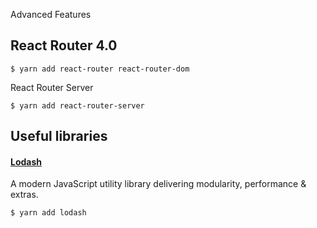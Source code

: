 Advanced Features
## React Router 4.0
```
$ yarn add react-router react-router-dom
```
React Router Server
```
$ yarn add react-router-server
```
## Useful libraries
#### [Lodash](https://lodash.com/)
A modern JavaScript utility library delivering modularity, performance & extras.
```
$ yarn add lodash
```